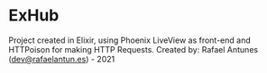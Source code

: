 # ExHub
  

  Project created in Elixir, using Phoenix LiveView as front-end and HTTPoison for making HTTP Requests.
  Created by: Rafael Antunes (dev@rafaelantun.es) - 2021
  

